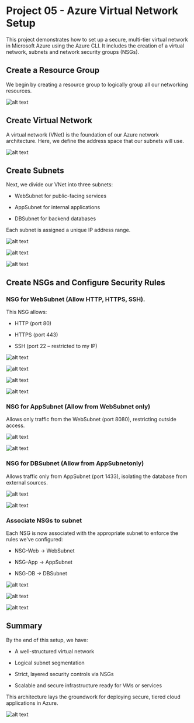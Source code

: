 # Project 05 - Azure Virtual Network Setup
This project demonstrates how to set up a secure, multi-tier virtual network in Microsoft Azure using the Azure CLI. It includes the creation of a virtual network, subnets and network security groups (NSGs).

## Create a Resource Group
We begin by creating a resource group to logically group all our networking resources.

![alt text](image.png)

## Create Virtual Network
A virtual network (VNet) is the foundation of our Azure network architecture. Here, we define the address space that our subnets will use.

![alt text](image-1.png)

## Create Subnets
Next, we divide our VNet into three subnets:

- WebSubnet for public-facing services

- AppSubnet for internal applications

- DBSubnet for backend databases

Each subnet is assigned a unique IP address range.

![alt text](image-2.png)

![alt text](image-3.png)

![alt text](image-4.png)

## Create NSGs and Configure Security Rules

### NSG for WebSubnet (Allow HTTP, HTTPS, SSH).

This NSG allows:

- HTTP (port 80)

- HTTPS (port 443)

- SSH (port 22 – restricted to my IP)

![alt text](image-5.png)

![alt text](image-6.png)

![alt text](image-7.png)

![alt text](image-8.png)

### NSG for AppSubnet (Allow from WebSubnet only)
Allows only traffic from the WebSubnet (port 8080), restricting outside access.

![alt text](image-9.png)

![alt text](image-10.png)

### NSG for DBSubnet (Allow from AppSubnetonly)
Allows traffic only from AppSubnet (port 1433), isolating the database from external sources.

![alt text](image-11.png)

![alt text](image-12.png)

### Associate NSGs to subnet
Each NSG is now associated with the appropriate subnet to enforce the rules we've configured:

- NSG-Web → WebSubnet

- NSG-App → AppSubnet

- NSG-DB → DBSubnet

![alt text](image-13.png)

![alt text](image-14.png)

![alt text](image-15.png)

## Summary
By the end of this setup, we have:

- A well-structured virtual network

- Logical subnet segmentation

- Strict, layered security controls via NSGs

- Scalable and secure infrastructure ready for VMs or services

This architecture lays the groundwork for deploying secure, tiered cloud applications in Azure.

![alt text](image-16.png)

